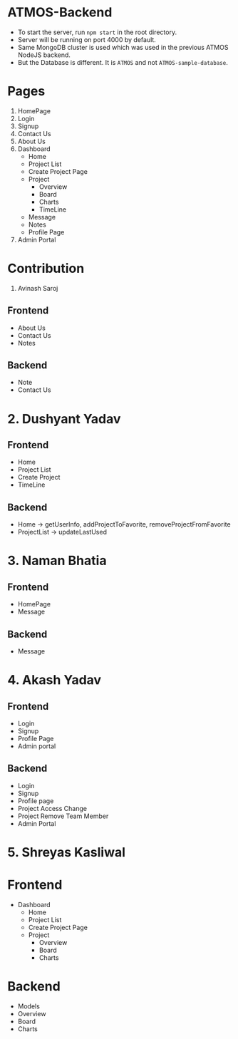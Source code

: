 # ATMOS-Backend

- To start the server, run `npm start` in the root directory.
- Server will be running on port 4000 by default.
- Same MongoDB cluster is used which was used in the previous ATMOS NodeJS backend.
- But the Database is different. It is `ATMOS` and not `ATMOS-sample-database`.



# Pages

1. HomePage
2. Login
3. Signup
4. Contact Us
5. About Us
6. Dashboard
    - Home
    - Project List
    - Create Project Page
    - Project
        - Overview
        - Board
        - Charts
        - TimeLine
    - Message
    - Notes
    - Profile Page
7. Admin Portal


# Contribution

1. Avinash Saroj
## Frontend
- About Us
- Contact Us
- Notes
## Backend
- Note
- Contact Us



# 2. Dushyant Yadav
## Frontend
- Home
- Project List
- Create Project
- TimeLine

## Backend
- Home -> getUserInfo, addProjectToFavorite, removeProjectFromFavorite
- ProjectList -> updateLastUsed


# 3. Naman Bhatia

## Frontend
- HomePage
- Message

## Backend
- Message

# 4. Akash Yadav

## Frontend
- Login
- Signup
- Profile Page
- Admin portal


## Backend
- Login
- Signup
- Profile page
- Project Access Change
- Project Remove Team Member
- Admin Portal


# 5. Shreyas Kasliwal

# Frontend
- Dashboard
    - Home
    - Project List
    - Create Project Page
    - Project
        - Overview
        - Board
        - Charts

# Backend
- Models
- Overview
- Board
- Charts







